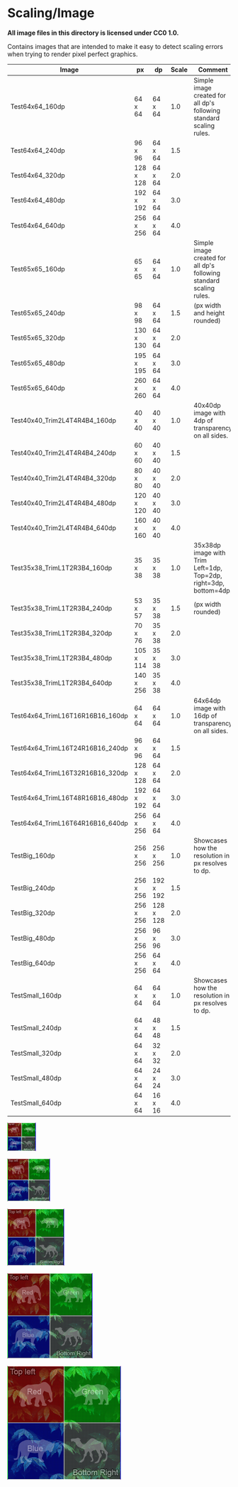 # Scaling/Image

**All image files in this directory is licensed under CC0 1.0.**

Contains images that are intended to make it easy to detect scaling errors when trying to render pixel perfect graphics.

Image                            | px        | dp        | Scale | Comment
---------------------------------|-----------|-----------|-------|-------------------------------------------------------------
Test64x64_160dp                  |  64 x  64 |  64 x  64 |   1.0 | Simple image created for all dp's following standard scaling rules.
Test64x64_240dp                  |  96 x  96 |  64 x  64 |   1.5 |
Test64x64_320dp                  | 128 x 128 |  64 x  64 |   2.0 |
Test64x64_480dp                  | 192 x 192 |  64 x  64 |   3.0 |
Test64x64_640dp                  | 256 x 256 |  64 x  64 |   4.0 |
Test65x65_160dp                  |  65 x  65 |  64 x  64 |   1.0 | Simple image created for all dp's following standard scaling rules.
Test65x65_240dp                  |  98 x  98 |  64 x  64 |   1.5 | (px width and height rounded)
Test65x65_320dp                  | 130 x 130 |  64 x  64 |   2.0 |
Test65x65_480dp                  | 195 x 195 |  64 x  64 |   3.0 |
Test65x65_640dp                  | 260 x 260 |  64 x  64 |   4.0 |
Test40x40_Trim2L4T4R4B4_160dp    |  40 x  40 |  40 x  40 |   1.0 | 40x40dp image with 4dp of transparency on all sides.
Test40x40_Trim2L4T4R4B4_240dp    |  60 x  60 |  40 x  40 |   1.5 |
Test40x40_Trim2L4T4R4B4_320dp    |  80 x  80 |  40 x  40 |   2.0 |
Test40x40_Trim2L4T4R4B4_480dp    | 120 x 120 |  40 x  40 |   3.0 |
Test40x40_Trim2L4T4R4B4_640dp    | 160 x 160 |  40 x  40 |   4.0 |
Test35x38_TrimL1T2R3B4_160dp     |  35 x  38 |  35 x  38 |   1.0 | 35x38dp image with Trim Left=1dp, Top=2dp, right=3dp, bottom=4dp.
Test35x38_TrimL1T2R3B4_240dp     |  53 x  57 |  35 x  38 |   1.5 | (px width rounded)
Test35x38_TrimL1T2R3B4_320dp     |  70 x  76 |  35 x  38 |   2.0 |
Test35x38_TrimL1T2R3B4_480dp     | 105 x 114 |  35 x  38 |   3.0 |
Test35x38_TrimL1T2R3B4_640dp     | 140 x 256 |  35 x  38 |   4.0 |
Test64x64_TrimL16T16R16B16_160dp |  64 x  64 |  64 x  64 |   1.0 | 64x64dp image with 16dp of transparency on all sides.
Test64x64_TrimL16T24R16B16_240dp |  96 x  96 |  64 x  64 |   1.5 |
Test64x64_TrimL16T32R16B16_320dp | 128 x 128 |  64 x  64 |   2.0 |
Test64x64_TrimL16T48R16B16_480dp | 192 x 192 |  64 x  64 |   3.0 |
Test64x64_TrimL16T64R16B16_640dp | 256 x 256 |  64 x  64 |   4.0 |
TestBig_160dp                    | 256 x 256 | 256 x 256 |   1.0 | Showcases how the resolution in px resolves to dp.
TestBig_240dp                    | 256 x 256 | 192 x 192 |   1.5 |
TestBig_320dp                    | 256 x 256 | 128 x 128 |   2.0 |
TestBig_480dp                    | 256 x 256 |  96 x  96 |   3.0 |
TestBig_640dp                    | 256 x 256 |  64 x  64 |   4.0 |
TestSmall_160dp                  |  64 x  64 |  64 x  64 |   1.0 | Showcases how the resolution in px resolves to dp.
TestSmall_240dp                  |  64 x  64 |  48 x  48 |   1.5 |
TestSmall_320dp                  |  64 x  64 |  32 x  32 |   2.0 |
TestSmall_480dp                  |  64 x  64 |  24 x  24 |   3.0 |
TestSmall_640dp                  |  64 x  64 |  16 x  16 |   4.0 |


![alt text](./Test64x64_160dp.png "Test64x64_160dp")

![alt text](./Test64x64_240dp.png "Test64x64_240dp")

![alt text](./Test64x64_320dp.png "Test64x64_320dp")

![alt text](./Test64x64_480dp.png "Test64x64_480dp")

![alt text](./Test64x64_640dp.png "Test64x64_640dp")
